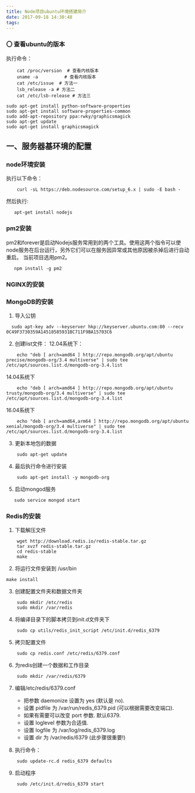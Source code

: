 ```yaml
---
title: Node项目ubuntu环境搭建简介
date: 2017-09-18 14:30:48
tags:
---
```


### 〇 查看ubuntu的版本
执行命令：
```shell
    cat /proc/version  # 查看内核版本
    uname -a          # 查看内核版本
    cat /etc/issue  # 方法一
    lsb_release -a # 方法二
    cat /etc/lsb-release # 方法三
```


```
sudo apt-get install python-software-properties
sudo apt-get install software-properties-common
sudo add-apt-repository ppa:rwky/graphicsmagick
sudo apt-get update
sudo apt-get install graphicsmagick
```

## 一、服务器基环境的配置

### node环境安装
 执行以下命令：
 ```shell
     curl -sL https://deb.nodesource.com/setup_6.x | sudo -E bash -
 ```
 然后执行:
  ```shell
     apt-get install nodejs
  ```

### pm2安装
pm2和forever是启动Nodejs服务常用到的两个工具。使用这两个指令可以使node服务在后台运行，另外它们可以在服务因异常或其他原因被杀掉后进行自动重启。
当前项目选用pm2。
```shell
   npm install -g pm2
```

### NGINX的安装

### MongoDB的安装

1. 导入公钥

```shell
  sudo apt-key adv --keyserver hkp://keyserver.ubuntu.com:80 --recv 0C49F3730359A14518585931BC711F9BA15703C6
```


2. 创建list文件：
 12.04系统下：

```shell
    echo "deb [ arch=amd64 ] http://repo.mongodb.org/apt/ubuntu precise/mongodb-org/3.4 multiverse" | sudo tee /etc/apt/sources.list.d/mongodb-org-3.4.list
```

14.04系统下

```shell
    echo "deb [ arch=amd64 ] http://repo.mongodb.org/apt/ubuntu trusty/mongodb-org/3.4 multiverse" | sudo tee /etc/apt/sources.list.d/mongodb-org-3.4.list
```

16.04系统下

```shell
    echo "deb [ arch=amd64,arm64 ] http://repo.mongodb.org/apt/ubuntu xenial/mongodb-org/3.4 multiverse" | sudo tee /etc/apt/sources.list.d/mongodb-org-3.4.list
```

3. 更新本地包的数据

```shell
    sudo apt-get update
```

4. 最后执行命令进行安装

```shell
    sudo apt-get install -y mongodb-org
```

5. 启动mongod服务

```shell
   sudo service mongod start
```

### Redis的安装

1. 下载解压文件
```shell
    wget http://download.redis.io/redis-stable.tar.gz
    tar xvzf redis-stable.tar.gz
    cd redis-stable
    make
```

2. 将运行文件安装到 /usr/bin
```shell
make install
```

3. 创建配置文件夹和数据文件夹
```shell
    sudo mkdir /etc/redis
    sudo mkdir /var/redis
```

4. 将编译目录下的脚本拷贝到init.d文件夹下
```shell
    sudo cp utils/redis_init_script /etc/init.d/redis_6379
```

5. 拷贝配置文件
```shell
    sudo cp redis.conf /etc/redis/6379.conf
```

6. 为redis创建一个数据和工作目录
```shell
    sudo mkdir /var/redis/6379
```

7. 编辑/etc/redis/6379.conf
    * 把参数 daemonize 设置为 yes (默认是 no).
    * 设置 pidfile 为 /var/run/redis_6379.pid (可以根据需要改变端口).
    * 如果有需要可以改变 port 参数. 默认6379.
    * 设置 loglevel 参数为合适值.
    * 设置 logfile 为 /var/log/redis_6379.log
    * 设置 dir 为 /var/redis/6379 (此步骤很重要!)

8. 执行命令：
```shell
    sudo update-rc.d redis_6379 defaults
```

9. 启动程序
```shell
    sudo /etc/init.d/redis_6379 start
```
